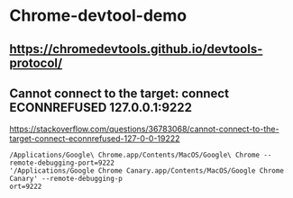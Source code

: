 # Chrome-devtool-demo

## https://chromedevtools.github.io/devtools-protocol/

## Cannot connect to the target: connect ECONNREFUSED 127.0.0.1:9222

https://stackoverflow.com/questions/36783068/cannot-connect-to-the-target-connect-econnrefused-127-0-0-19222

```
/Applications/Google\ Chrome.app/Contents/MacOS/Google\ Chrome --remote-debugging-port=9222
'/Applications/Google Chrome Canary.app/Contents/MacOS/Google Chrome Canary' --remote-debugging-p
ort=9222
```